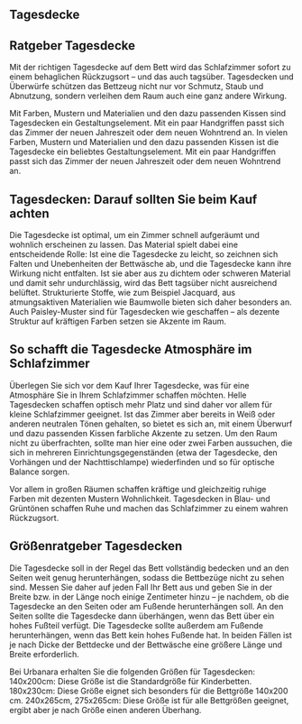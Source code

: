 Tagesdecke
----------

Ratgeber Tagesdecke
-------------------

Mit der richtigen Tagesdecke auf dem Bett wird das Schlafzimmer sofort zu einem behaglichen Rückzugsort – und das auch tagsüber. Tagesdecken und Überwürfe schützen das Bettzeug nicht nur vor Schmutz, Staub und Abnutzung, sondern verleihen dem Raum auch eine ganz andere Wirkung.

Mit Farben, Mustern und Materialien und den dazu passenden Kissen sind Tagesdecken ein Gestaltungselement. Mit ein paar Handgriffen passt sich das Zimmer der neuen Jahreszeit oder dem neuen Wohntrend an. In vielen Farben, Mustern und Materialien und den dazu passenden Kissen ist die Tagesdecke ein beliebtes Gestaltungselement. Mit ein paar Handgriffen passt sich das Zimmer der neuen Jahreszeit oder dem neuen Wohntrend an.

Tagesdecken: Darauf sollten Sie beim Kauf achten
------------------------------------------------

Die Tagesdecke ist optimal, um ein Zimmer schnell aufgeräumt und wohnlich erscheinen zu lassen. Das Material spielt dabei eine entscheidende Rolle: Ist eine die Tagesdecke zu leicht, so zeichnen sich Falten und Unebenheiten der Bettwäsche ab, und die Tagesdecke kann ihre Wirkung nicht entfalten. Ist sie aber aus zu dichtem oder schweren Material und damit sehr undurchlässig, wird das Bett tagsüber nicht ausreichend belüftet. Strukturierte Stoffe, wie zum Beispiel Jacquard, aus atmungsaktiven Materialien wie Baumwolle bieten sich daher besonders an. Auch Paisley-Muster sind für Tagesdecken wie geschaffen – als dezente Struktur auf kräftigen Farben setzen sie Akzente im Raum.

So schafft die Tagesdecke Atmosphäre im Schlafzimmer
----------------------------------------------------

Überlegen Sie sich vor dem Kauf Ihrer Tagesdecke, was für eine Atmosphäre Sie in Ihrem Schlafzimmer schaffen möchten. Helle Tagesdecken schaffen optisch mehr Platz und sind daher vor allem für kleine Schlafzimmer geeignet. Ist das Zimmer aber bereits in Weiß oder anderen neutralen Tönen gehalten, so bietet es sich an, mit einem Überwurf und dazu passenden Kissen farbliche Akzente zu setzen. Um den Raum nicht zu überfrachten, sollte man hier eine oder zwei Farben aussuchen, die sich in mehreren Einrichtungsgegenständen (etwa der Tagesdecke, den Vorhängen und der Nachttischlampe) wiederfinden und so für optische Balance sorgen.

Vor allem in großen Räumen schaffen kräftige und gleichzeitig ruhige Farben mit dezenten Mustern Wohnlichkeit. Tagesdecken in Blau- und Grüntönen schaffen Ruhe und machen das Schlafzimmer zu einem wahren Rückzugsort.

Größenratgeber Tagesdecken
--------------------------

Die Tagesdecke soll in der Regel das Bett vollständig bedecken und an den Seiten weit genug herunterhängen, sodass die Bettbezüge nicht zu sehen sind. Messen Sie daher auf jeden Fall Ihr Bett aus und geben Sie in der Breite bzw. in der Länge noch einige Zentimeter hinzu – je nachdem, ob die Tagesdecke an den Seiten oder am Fußende herunterhängen soll. An den Seiten sollte die Tagesdecke dann überhängen, wenn das Bett über ein hohes Fußteil verfügt. Die Tagesdecke sollte außerdem am Fußende herunterhängen, wenn das Bett kein hohes Fußende hat. In beiden Fällen ist je nach Dicke der Bettdecke und der Bettwäsche eine größere Länge und Breite erforderlich.

Bei Urbanara erhalten Sie die folgenden Größen für Tagesdecken: 140x200cm: Diese Größe ist die Standardgröße für Kinderbetten. 180x230cm: Diese Größe eignet sich besonders für die Bettgröße 140x200 cm. 240x265cm, 275x265cm: Diese Größe ist für alle Bettgrößen geeignet, ergibt aber je nach Größe einen anderen Überhang.

 
